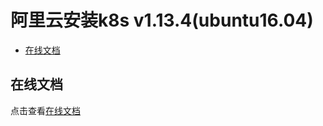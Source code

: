 # 阿里云安装k8s v1.13.4(ubuntu16.04)

- [在线文档](#在线文档)

## 在线文档

点击查看[在线文档](https://qq253498229.github.io/docs-k8s/)